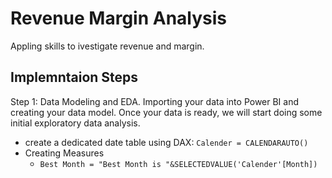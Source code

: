 # Revenue Margin Analysis
Appling skills to ivestigate revenue and margin.

## Implemntaion Steps
Step 1: Data Modeling and EDA.
Importing your data into Power BI and creating your data model. Once your data is ready, we will start doing some initial exploratory data analysis.

* create a dedicated date table using DAX:  ``` Calender = CALENDARAUTO() ```
* Creating Measures
  * ```Best Month = "Best Month is "&SELECTEDVALUE('Calender'[Month])```
  



